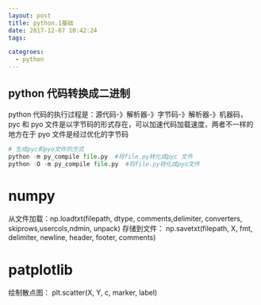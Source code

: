 ```yaml
---
layout: post
title: python.1基础
date: 2017-12-07 10:42:24
tags:

categroes:
  - python
---
```


## python 代码转换成二进制

python 代码的执行过程是：源代码-》解析器-》字节码-》解析器-》机器码，pyc 和 pyo 文件是以字节码的形式存在，可以加速代码加载速度，两者不一样的地方在于 pyo 文件是经过优化的字节码

```python
# 生成pyc和pyo文件的方式
python -m py_compile file.py  #将file.py转化成pyc 文件
python -O -m py_compile file.py  #将file.py转化成pyo文件
```

<!-- more -->

# numpy

从文件加载：np.loadtxt(filepath, dtype, comments,delimiter, converters, skiprows,usercols,ndmin, unpack)
存储到文件： np.savetxt(filepath, X, fmt, delimiter, newline, header, footer, comments)

# patplotlib

绘制散点图： plt.scatter(X, Y, c, marker, label)
